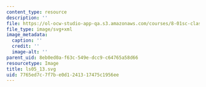 ```yaml
---
content_type: resource
description: ''
file: https://ol-ocw-studio-app-qa.s3.amazonaws.com/courses/8-01sc-classical-mechanics-fall-2016/7765ed7c7f7be0d1241317475c1956ee_ls05_13.svg
file_type: image/svg+xml
image_metadata:
  caption: ''
  credit: ''
  image-alt: ''
parent_uid: 8eb0ed0a-f63c-549e-dcc9-c64765a58d66
resourcetype: Image
title: ls05_13.svg
uid: 7765ed7c-7f7b-e0d1-2413-17475c1956ee
---
```

